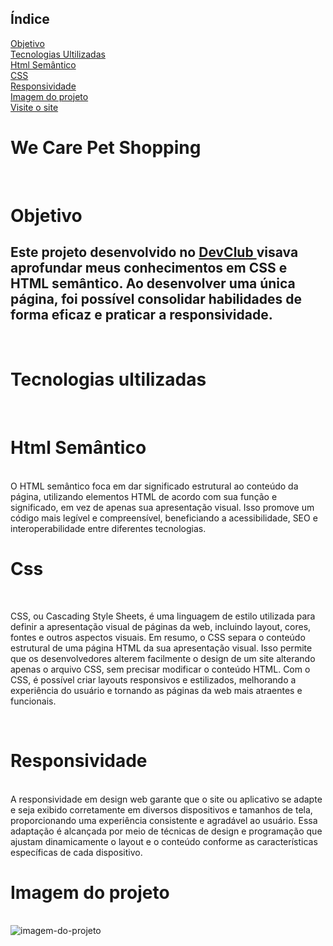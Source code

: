 ## Índice
<a href="#objetivo"> Objetivo </a>  <br>
<a href="#tecnologias"> Tecnologias Ultilizadas   </a> <br>
<a href="#html"> Html Semântico  </a> <br>
<a href="#css"> CSS </a> <br>
<a href="#responsividade"> Responsividade  </a> <br>
<a href="#imagem">Imagem do projeto </a><br>
<a href="https://petscss1.netlify.app"> Visite o site </a> <br>

<h1> We Care Pet Shopping </h1>
 
 <br>


<h1 id="objetivo"> Objetivo </h1>
 
 <h2> 
Este projeto desenvolvido no <a href="https://rodolfomori.com.br/devclub"> DevClub </a> visava aprofundar meus conhecimentos em CSS e HTML semântico. Ao desenvolver uma única página, foi possível consolidar habilidades de forma eficaz e praticar a responsividade.  </h2>
<br>

<h1 id="tecnologias"> Tecnologias ultilizadas </h1>
<br>

<h1 id="html"> Html Semântico </h1>

<br>
O HTML semântico foca em dar significado estrutural ao conteúdo da página, utilizando elementos HTML de acordo com sua função e significado, em vez de apenas sua apresentação visual. Isso promove um código mais legível e compreensível, beneficiando a acessibilidade, SEO e interoperabilidade entre diferentes tecnologias. 
<br>

<h1 id = "css"> Css </h1>
<br>

CSS, ou Cascading Style Sheets, é uma linguagem de estilo utilizada para definir a apresentação visual de páginas da web, incluindo layout, cores, fontes e outros aspectos visuais. Em resumo, o CSS separa o conteúdo estrutural de uma página HTML da sua apresentação visual. Isso permite que os desenvolvedores alterem facilmente o design de um site alterando apenas o arquivo CSS, sem precisar modificar o conteúdo HTML. Com o CSS, é possível criar layouts responsivos e estilizados, melhorando a experiência do usuário e tornando as páginas da web mais atraentes e funcionais.

<br>

<h1 id="responsividade">  Responsividade  </h1>
<br>
 A responsividade em design web garante que o site ou aplicativo se adapte e seja exibido corretamente em diversos dispositivos e tamanhos de tela, proporcionando uma experiência consistente e agradável ao usuário. Essa adaptação é alcançada por meio de técnicas de design e programação que ajustam dinamicamente o layout e o conteúdo conforme as características específicas de cada dispositivo.
 
<br>


<h1 id="imagem"> Imagem do projeto </h1>

<br>

<img src="https://github.com/Giovana1309/we-care-pet-shopping-/blob/main/Novo%20Projeto%20(2).png?raw=true" alt="imagem-do-projeto">

